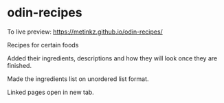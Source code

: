 # odin-recipes

To live preview: https://metinkz.github.io/odin-recipes/

Recipes for certain foods

Added their ingredients, descriptions and how they will look once they are finished.

Made the ingredients list on unordered list format.

Linked pages open in new tab.
